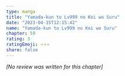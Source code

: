 ```yaml
---
type: manga
title: "Yamada-kun to Lv999 no Koi wo Suru"
date: "2023-04-15T12:15:42"
name: "Yamada-kun to Lv999 no Koi wo Suru"
chapter: 59
rating: 3
ratingEmoji: ⭐️⭐️⭐️
share: false
---
```


*[No review was written for this chapter]*
